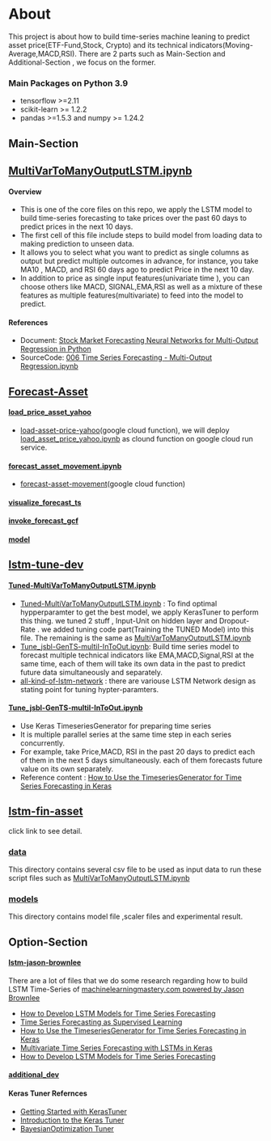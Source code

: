# About
This project is about how to build time-series machine leaning to predict asset price(ETF-Fund,Stock, Crypto) and its technical indicators(Moving-Average,MACD,RSI). There are 2 parts such as Main-Section and Additional-Section , we focus on the former.
### Main Packages  on Python 3.9
- tensorflow >=2.11
- scikit-learn >= 1.2.2
- pandas >=1.5.3 and numpy >= 1.24.2

## Main-Section

## [MultiVarToManyOutputLSTM.ipynb](https://github.com/technqvi/TimeSeriesML-FinMarket/blob/main/MultiVarToManyOutputLSTM.ipynb)
#### Overview
- This is one of the core files on this repo,  we apply the LSTM model to build time-series forecasting to take prices over the past 60 days to predict prices in the next 10 days.
- The first cell of this file include steps to build model from loading data to making prediction to unseen data.
- It allows you to select what you want to predict as single columns as output but predict multiple outcomes in advance, for instance, you take MA10 , MACD, and RSI  60 days ago to predict Price in the next 10 day. 
- In addition to price as single input features(univariate time ),   you can choose others like MACD, SIGNAL,EMA,RSI as well as a mixture of these features as multiple features(multivariate) to feed into the model to predict. 
#### References
- Document: [Stock Market Forecasting Neural Networks for Multi-Output Regression in Python](https://www.relataly.com/stock-price-prediction-multi-output-regression-using-neural-networks-in-python/5800/)
- SourceCode: [006 Time Series Forecasting - Multi-Output Regression.ipynb](https://github.com/flo7up/relataly-public-python-tutorials/blob/master/01%20Time%20Series%20Forecasting%20%26%20Regression/006%20Multi-Output%20Regression.ipynb)

## [Forecast-Asset](https://github.com/technqvi/TimeSeriesML-FinMarket/tree/main/forecast-asset)
#### [load_price_asset_yahoo](https://github.com/technqvi/TimeSeriesML-FinMarket/blob/main/forecast-asset/load_asset_price_yahoo.ipynb)
* [load-asset-price-yahoo](https://github.com/technqvi/TimeSeriesML-FinMarket/tree/main/forecast-asset/load-asset-price-yahoo)(google cloud function), we will deploy [load_asset_price_yahoo.ipynb](https://github.com/technqvi/TimeSeriesML-FinMarket/blob/main/forecast-asset/load_asset_price_yahoo.ipynb) as clound function on google cloud run service.
#### [forecast_asset_movement.ipynb](https://github.com/technqvi/TimeSeriesML-FinMarket/blob/main/forecast-asset/forecast_asset_movement.ipynb)
* [forecast-asset-movement](https://github.com/technqvi/TimeSeriesML-FinMarket/tree/main/forecast-asset/forecast-asset-movement)(google cloud function)
#### [visualize_forecast_ts](https://github.com/technqvi/TimeSeriesML-FinMarket/blob/main/forecast-asset/visualize_forecast_ts.ipynb)
#### [invoke_forecast_gcf](https://github.com/technqvi/TimeSeriesML-FinMarket/blob/main/forecast-asset/invoke_forecast_gcf.ipynb)
#### [model](https://github.com/technqvi/TimeSeriesML-FinMarket/tree/main/forecast-asset/model)



## [lstm-tune-dev](https://github.com/technqvi/TimeSeriesML-FinMarket/tree/main/lstm-tune-dev)
#### [Tuned-MultiVarToManyOutputLSTM.ipynb](https://github.com/technqvi/TimeSeriesML-FinMarket/blob/main/lstm-tune-dev/Tuned-MultiVarToManyOutputLSTM.ipynb)
- [Tuned-MultiVarToManyOutputLSTM.ipynb](https://github.com/technqvi/TimeSeriesML-FinMarket/blob/main/lstm-tune-dev/Tuned-MultiVarToManyOutputLSTM.ipynb) :  To find optimal hypperparamter to get the best model, we apply KerasTuner to perform this thing. we tuned 2 stuff ,   Input-Unit on hidden layer and Dropout-Rate . we added tuning code part(Training the TUNED Model) into this file. The remaining  is  the same as  [MultiVarToManyOutputLSTM.ipynb](https://github.com/technqvi/TimeSeriesML-FinMarket/blob/main/MultiVarToManyOutputLSTM.ipynb) 
- [Tune_jsbl-GenTS-multiI-InToOut.ipynb](https://github.com/technqvi/TimeSeriesML-FinMarket/blob/main/lstm-tune-dev/Tune_jsbl-GenTS-multiI-InToOut.ipynb): Build time series model to forecast multiple technical indicators like EMA,MACD,Signal,RSI at the same time, each of them will take its own data in the past to predict future data simultaneously and separately.
- [all-kind-of-lstm-network](https://github.com/technqvi/TimeSeriesML-FinMarket/blob/main/lstm-tune-dev/all-kind-of-lstm-network.txt) : there are variouse LSTM Network design as stating point for tuning hypter-paramters.

#### [Tune_jsbl-GenTS-multiI-InToOut.ipynb](https://github.com/technqvi/TimeSeriesML-FinMarket/blob/main/lstm-tune-dev/Tune_jsbl-GenTS-multiI-InToOut.ipynb)
- Use Keras TimeseriesGenerator for preparing time series  
- It is multiple parallel series at the same time step in each series concurrently.
- For example, take Price,MACD, RSI in the past 20 days to predict each of them in the next 5 days simultaneously.  each of them forecasts future value on its own separately. 
- Reference content : [How to Use the TimeseriesGenerator for Time Series Forecasting in Keras](https://machinelearningmastery.com/how-to-use-the-timeseriesgenerator-for-time-series-forecasting-in-keras/)
 


## [lstm-fin-asset](https://github.com/technqvi/TimeSeriesML-FinMarket/tree/main/lstm-fin-asset)
click  link to see detail.

### [data](https://github.com/technqvi/TimeSeriesML-FinMarket/tree/main/data)
This directory contains several csv file to be used as input data to run these script files such as  [MultiVarToManyOutputLSTM.ipynb](https://github.com/technqvi/TimeSeriesML-FinMarket/blob/main/MultiVarToManyOutputLSTM.ipynb)

### [models](https://github.com/technqvi/TimeSeriesML-FinMarket/tree/main/models)
This directory contains model file ,scaler files and  experimental result.



## Option-Section

#### [lstm-jason-brownlee](https://github.com/technqvi/TimeSeriesML-FinMarket/tree/main/lstm-jason-brownlee)
There are a lot of files that we do some research regarding how to build LSTM Time-Series   of  [machinelearningmastery.com powered by Jason Brownlee](https://machinelearningmastery.com/)
- [How to Develop LSTM Models for Time Series Forecasting](https://machinelearningmastery.com/how-to-develop-lstm-models-for-time-series-forecasting/)
- [Time Series Forecasting as Supervised Learning](https://machinelearningmastery.com/time-series-forecasting-supervised-learning/)
- [How to Use the TimeseriesGenerator for Time Series Forecasting in Keras](https://machinelearningmastery.com/how-to-use-the-timeseriesgenerator-for-time-series-forecasting-in-keras/)
- [Multivariate Time Series Forecasting with LSTMs in Keras](https://machinelearningmastery.com/multivariate-time-series-forecasting-lstms-keras/)
- [How to Develop LSTM Models for Time Series Forecasting](https://machinelearningmastery.com/time-series-prediction-lstm-recurrent-neural-networks-python-keras/ )


#### [additional_dev](https://github.com/technqvi/TimeSeriesML-FinMarket/tree/main/additional_dev)



#### Keras Tuner Refernces
- [Getting Started with KerasTuner](https://keras.io/guides/keras_tuner/getting_started/)
- [Introduction to the Keras Tuner](https://www.tensorflow.org/tutorials/keras/keras_tuner)
- [BayesianOptimization Tuner](https://keras.io/api/keras_tuner/tuners/bayesian/)